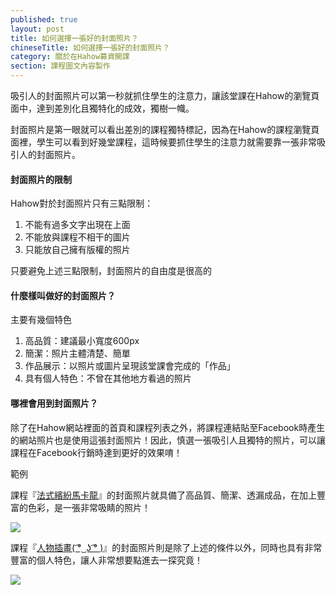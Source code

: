 ```yaml
---
published: true
layout: post
title: 如何選擇一張好的封面照片？
chineseTitle: 如何選擇一張好的封面照片？
category: 關於在Hahow募資開課
section: 課程圖文內容製作
---
```


吸引人的封面照片可以第一秒就抓住學生的注意力，讓該堂課在Hahow的瀏覽頁面中，達到差別化且獨特化的成效，獨樹一幟。

封面照片是第一眼就可以看出差別的課程獨特標記，因為在Hahow的課程瀏覽頁面裡，學生可以看到好幾堂課程，這時候要抓住學生的注意力就需要靠一張非常吸引人的封面照片。

#### 封面照片的限制

Hahow對於封面照片只有三點限制：

1.  不能有過多文字出現在上面
2.  不能放與課程不相干的圖片
3.  只能放自己擁有版權的照片

只要避免上述三點限制，封面照片的自由度是很高的

#### 什麼樣叫做好的封面照片？

主要有幾個特色

1. 高品質：建議最小寬度600px
2. 簡潔：照片主體清楚、簡單
3. 作品展示：以照片或圖片呈現該堂課會完成的「作品」
4. 具有個人特色：不曾在其他地方看過的照片

#### 哪裡會用到封面照片？

除了在Hahow網站裡面的首頁和課程列表之外，將課程連結貼至Facebook時產生的網站照片也是使用這張封面照片！因此，慎選一張吸引人且獨特的照片，可以讓課程在Facebook行銷時達到更好的效果唷！

範例

課程『[法式繽紛馬卡龍](https://hahow.in/courses/55599687dfe21b0a00e776d9/main)』的封面照片就具備了高品質、簡潔、透漏成品，在加上豐富的色彩，是一張非常吸睛的照片！

![]({{site.baseurl}}/media/202529137-556ca73e77a8710900bee091_cropped_300.png)

課程『[人物插畫( ͡° ͜ ʖ ͡° )](https://hahow.in/courses/54e4b6d1c5c9c00900cd8d4e/main)』的封面照片則是除了上述的條件以外，同時也具有非常豐富的個人特色，讓人非常想要點進去一探究竟！

![]({{site.baseurl}}/media/202529127-54e4cbe6c5c9c00900cd8d59_cropped_300.png)
